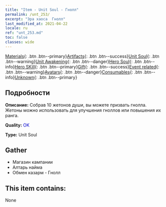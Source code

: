 ```yaml
---
title: "Item - Unit Soul - Гнолл"
permalink: /unt_253/
excerpt: "Эра хаоса  Гнолл"
last_modified_at: 2021-04-22
locale: ru
ref: "unt_253.md"
toc: false
classes: wide
---
```

 [Materials](/ItemsRU/){: .btn .btn--primary}[Artifacts](/ItemsRU/Artifacts/){: .btn .btn--success}[Unit Soul](/ItemsRU/UnitSoul/){: .btn .btn--warning}[Unit Awakening](/ItemsRU/UnitAwakening/){: .btn .btn--danger}[Hero Soul](/ItemsRU/HeroSoul/){: .btn .btn--info}[Hero SKill](/ItemsRU/HeroSkill/){: .btn .btn--primary}[Gift](/ItemsRU/Gift/){: .btn .btn--success}[Event related](/ItemsRU/Events/){: .btn .btn--warning}[Avatars](/ItemsRU/Avatars/){: .btn .btn--danger}[Consumables](/ItemsRU/Consumables/){: .btn .btn--info}[Unknown](/ItemsRU/Unknown/){: .btn .btn--primary}

## Подробности
 **Описание:** Собрав 10 жетонов души, вы можете призвать гнолла. Жетоны можно использовать для улучшения гноллов или повышения их ранга.

 **Quality:** <span style="color: #0000CD">OK</span>

 **Type:** Unit Soul

## Gather

*    Магазин кампании 
*    Алтарь найма 
*    Обмен казарм - Гнолл 

## This item contains:

  None


